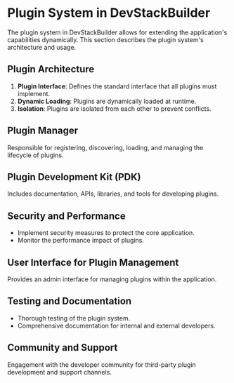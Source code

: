 # Plugin System in DevStackBuilder

The plugin system in DevStackBuilder allows for extending the application's capabilities dynamically. This section describes the plugin system's architecture and usage.

## Plugin Architecture

1. **Plugin Interface**: Defines the standard interface that all plugins must implement.
2. **Dynamic Loading**: Plugins are dynamically loaded at runtime.
3. **Isolation**: Plugins are isolated from each other to prevent conflicts.

## Plugin Manager

Responsible for registering, discovering, loading, and managing the lifecycle of plugins.

## Plugin Development Kit (PDK)

Includes documentation, APIs, libraries, and tools for developing plugins.

## Security and Performance

- Implement security measures to protect the core application.
- Monitor the performance impact of plugins.

## User Interface for Plugin Management

Provides an admin interface for managing plugins within the application.

## Testing and Documentation

- Thorough testing of the plugin system.
- Comprehensive documentation for internal and external developers.

## Community and Support

Engagement with the developer community for third-party plugin development and support channels.
